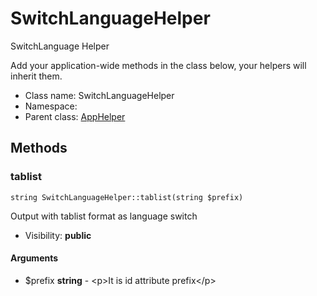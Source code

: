 SwitchLanguageHelper
===============

SwitchLanguage Helper

Add your application-wide methods in the class below, your helpers
will inherit them.


* Class name: SwitchLanguageHelper
* Namespace: 
* Parent class: [AppHelper](AppHelper.md)







Methods
-------


### tablist

    string SwitchLanguageHelper::tablist(string $prefix)

Output with tablist format as language switch



* Visibility: **public**


#### Arguments
* $prefix **string** - &lt;p&gt;It is id attribute prefix&lt;/p&gt;



